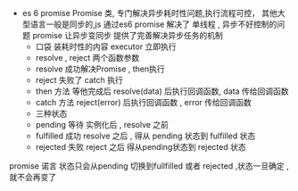 - es 6 promise
 Promise 类, 专门解决异步耗时性问题,执行流程可控，
  其他大型语言一般是同步的,js 通过es6 promise 解决了 单线程 , 异步不好控制的问题
  promise 让异步变同步 提供了完善解决异步任务的机制
  - 口袋 装耗时性的内容  executor 立即执行
   - resolve , reject 两个函数参数
   - resolve 成功解决Promise , then执行
   - reject 失败了 catch 执行
  - then 方法 等他完成后
   resolve(data) 后执行回调函数, data 传给回调函数
  - catch 方法
   reject(error) 后执行回调函数 , error 传给回调函数
  - 三种状态
   - pending 等待 实例化后 , resolve 之前
   - fulfilled 成功 resolve 之后  , 得从 pending 状态到 fulfilled 状态
   - rejected 失败 reject 之后 得从pending状态到 rejected 状态

 promise 诺言 状态只会从pending 切换到fullfilled 或者 rejected ,状态一旦确定 ,就不会再变了
